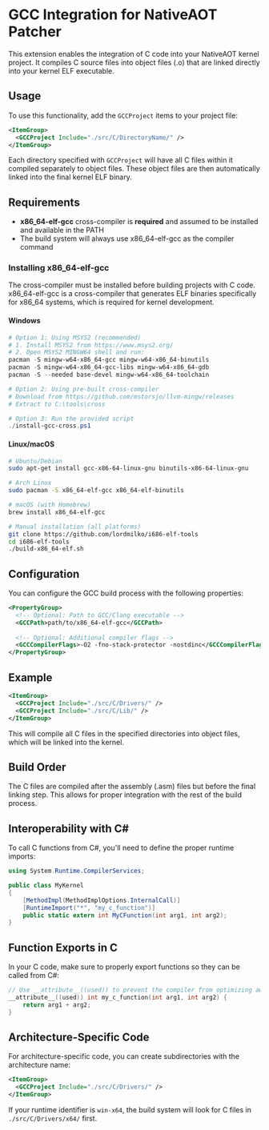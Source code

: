# GCC Integration for NativeAOT Patcher

This extension enables the integration of C code into your NativeAOT kernel project. It compiles C source files into object files (.o) that are linked directly into your kernel ELF executable.

## Usage

To use this functionality, add the `GCCProject` items to your project file:

```xml
<ItemGroup>
  <GCCProject Include="./src/C/DirectoryName/" />
</ItemGroup>
```

Each directory specified with `GCCProject` will have all C files within it compiled separately to object files. These object files are then automatically linked into the final kernel ELF binary.

## Requirements

- **x86_64-elf-gcc** cross-compiler is **required** and assumed to be installed and available in the PATH
- The build system will always use x86_64-elf-gcc as the compiler command

### Installing x86_64-elf-gcc

The cross-compiler must be installed before building projects with C code. x86_64-elf-gcc is a cross-compiler that generates ELF binaries specifically for x86_64 systems, which is required for kernel development.

#### Windows
```powershell
# Option 1: Using MSYS2 (recommended)
# 1. Install MSYS2 from https://www.msys2.org/
# 2. Open MSYS2 MINGW64 shell and run:
pacman -S mingw-w64-x86_64-gcc mingw-w64-x86_64-binutils
pacman -S mingw-w64-x86_64-gcc-libs mingw-w64-x86_64-gdb
pacman -S --needed base-devel mingw-w64-x86_64-toolchain

# Option 2: Using pre-built cross-compiler
# Download from https://github.com/mstorsjo/llvm-mingw/releases
# Extract to C:\tools\cross

# Option 3: Run the provided script
./install-gcc-cross.ps1
```

#### Linux/macOS
```bash
# Ubuntu/Debian
sudo apt-get install gcc-x86-64-linux-gnu binutils-x86-64-linux-gnu

# Arch Linux
sudo pacman -S x86_64-elf-gcc x86_64-elf-binutils

# macOS (with Homebrew)
brew install x86_64-elf-gcc

# Manual installation (all platforms)
git clone https://github.com/lordmilko/i686-elf-tools
cd i686-elf-tools
./build-x86_64-elf.sh
```

## Configuration

You can configure the GCC build process with the following properties:

```xml
<PropertyGroup>
  <!-- Optional: Path to GCC/Clang executable -->
  <GCCPath>path/to/x86_64-elf-gcc</GCCPath>
  
  <!-- Optional: Additional compiler flags -->
  <GCCCompilerFlags>-O2 -fno-stack-protector -nostdinc</GCCCompilerFlags>
</PropertyGroup>
```

## Example

```xml
<ItemGroup>
  <GCCProject Include="./src/C/Drivers/" />
  <GCCProject Include="./src/C/Lib/" />
</ItemGroup>
```

This will compile all C files in the specified directories into object files, which will be linked into the kernel.

## Build Order

The C files are compiled after the assembly (.asm) files but before the final linking step. This allows for proper integration with the rest of the build process.

## Interoperability with C#

To call C functions from C#, you'll need to define the proper runtime imports:

```csharp
using System.Runtime.CompilerServices;

public class MyKernel
{
    [MethodImpl(MethodImplOptions.InternalCall)]
    [RuntimeImport("*", "my_c_function")]
    public static extern int MyCFunction(int arg1, int arg2);
}
```

## Function Exports in C

In your C code, make sure to properly export functions so they can be called from C#:

```c
// Use __attribute__((used)) to prevent the compiler from optimizing away the function
__attribute__((used)) int my_c_function(int arg1, int arg2) {
    return arg1 + arg2;
}
```

## Architecture-Specific Code

For architecture-specific code, you can create subdirectories with the architecture name:

```xml
<ItemGroup>
  <GCCProject Include="./src/C/Drivers/" />
</ItemGroup>
```

If your runtime identifier is `win-x64`, the build system will look for C files in `./src/C/Drivers/x64/` first.
